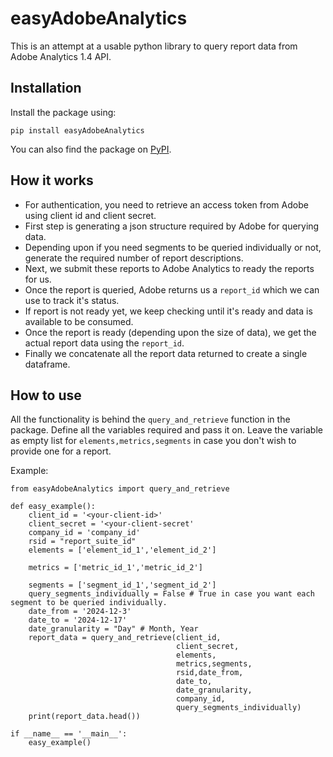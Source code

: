 # easyAdobeAnalytics

This is an attempt at a usable python library to query report data from Adobe Analytics 1.4 API.

## Installation
Install the package using:
```
pip install easyAdobeAnalytics
```
You can also find the package on [PyPI](https://pypi.org/project/easyAdobeAnalytics/).

## How it works
* For authentication, you need to retrieve an access token from Adobe using client id and client secret.
* First step is generating a json structure required by Adobe for querying data.
* Depending upon if you need segments to be queried individually or not, generate the required number of report descriptions.
* Next, we submit these reports to Adobe Analytics to ready the reports for us.
* Once the report is queried, Adobe returns us a `report_id` which we can use to track it's status.
* If report is not ready yet, we keep checking until it's ready and data is available to be consumed.
* Once the report is ready (depending upon the size of data), we get the actual report data using the `report_id`.
* Finally we concatenate all the report data returned to create a single dataframe.

## How to use

All the functionality is behind the `query_and_retrieve` function in the package. Define all the variables required and pass it on. Leave the variable as empty list for `elements,metrics,segments` in case you don't wish to provide one for a report.

Example:
```
from easyAdobeAnalytics import query_and_retrieve

def easy_example():
    client_id = '<your-client-id>'
    client_secret = '<your-client-secret'
    company_id = 'company_id'
    rsid = "report_suite_id"
    elements = ['element_id_1','element_id_2']
    
    metrics = ['metric_id_1','metric_id_2']
    
    segments = ['segment_id_1','segment_id_2']
    query_segments_individually = False # True in case you want each segment to be queried individually.
    date_from = '2024-12-3'
    date_to = '2024-12-17'
    date_granularity = "Day" # Month, Year
    report_data = query_and_retrieve(client_id,
                                     client_secret,
                                     elements,
                                     metrics,segments,
                                     rsid,date_from,
                                     date_to,
                                     date_granularity,
                                     company_id,
                                     query_segments_individually)
    print(report_data.head())

if __name__ == '__main__':
    easy_example()
```